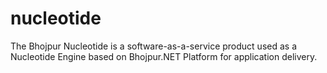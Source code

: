# nucleotide
The Bhojpur Nucleotide is a software-as-a-service product used as a Nucleotide Engine based on Bhojpur.NET Platform for application delivery.
